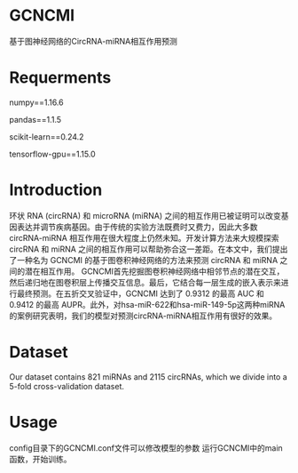 # GCNCMI

基于图神经网络的CircRNA-miRNA相互作用预测

# Requerments

numpy==1.16.6


pandas==1.1.5


scikit-learn==0.24.2

tensorflow-gpu==1.15.0


# Introduction
环状 RNA (circRNA) 和 microRNA (miRNA) 之间的相互作用已被证明可以改变基因表达并调节疾病基因。由于传统的实验方法既费时又费力，因此大多数 circRNA-miRNA 相互作用在很大程度上仍然未知。开发计算方法来大规模探索 circRNA 和 miRNA 之间的相互作用可以帮助弥合这一差距。在本文中，我们提出了一种名为 GCNCMI 的基于图卷积神经网络的方法来预测 circRNA 和 miRNA 之间的潜在相互作用。 GCNCMI首先挖掘图卷积神经网络中相邻节点的潜在交互，然后递归地在图卷积层上传播交互信息。最后，它结合每一层生成的嵌入表示来进行最终预测。在五折交叉验证中，GCNCMI 达到了 0.9312 的最高 AUC 和 0.9412 的最高 AUPR。此外，对hsa-miR-622和hsa-miR-149-5p这两种miRNA的案例研究表明，我们的模型对预测circRNA-miRNA相互作用有很好的效果。


<!-- #Citation
If you want to use our codes and datasets in your research, please cite:


CircRNA-miRNA interaction Prediction Based on
Graph Neural Network -->
# Dataset

Our dataset contains 821 miRNAs and 2115 circRNAs, which we divide into a 5-fold cross-validation dataset.

# Usage
config目录下的GCNCMI.conf文件可以修改模型的参数
运行GCNCMI中的main函数，开始训练。

